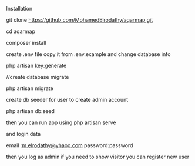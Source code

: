 Installation

git clone https://github.com/MohamedElrodathy/aqarmap.git

cd aqarmap

composer install

create .env file copy it from .env.example and change  database info 


php artisan key:generate

//create database migrate


php artisan migrate


create db seeder for user to create admin account 


php artisan db:seed


then you can run app using php artisan serve 


and login data 


email :m.elrodathy@yhaoo.com
password:password


then you log as admin 
if you need to show visitor you can register new user

